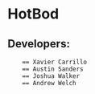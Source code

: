 # HotBod

## Developers:
        == Xavier Carrillo 
        == Austin Sanders
        == Joshua Walker
        == Andrew Welch